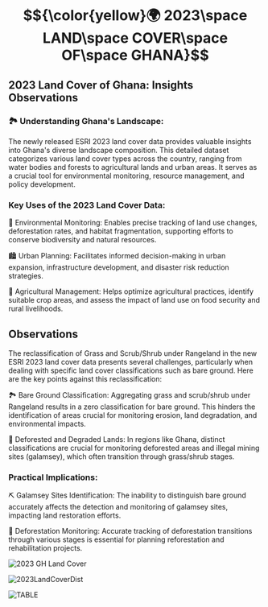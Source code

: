 # $${\color{yellow}🌍 2023\space LAND\space COVER\space OF\space GHANA}$$  



## 2023 Land Cover of Ghana: Insights Observations


### 🏞️ Understanding Ghana's Landscape:
The newly released ESRI 2023 land cover data provides valuable insights into Ghana's diverse landscape composition. This detailed dataset categorizes various land cover types across the country, ranging from water bodies and forests to agricultural lands and urban areas. It serves as a crucial tool for environmental monitoring, resource management, and policy development.


### Key Uses of the 2023 Land Cover Data:
🌳 Environmental Monitoring: Enables precise tracking of land use changes, deforestation rates, and habitat fragmentation, supporting efforts to conserve biodiversity and natural resources.

🏙️ Urban Planning: Facilitates informed decision-making in urban expansion, infrastructure development, and disaster risk reduction strategies.

🌾 Agricultural Management: Helps optimize agricultural practices, identify suitable crop areas, and assess the impact of land use on food security and rural livelihoods.

## Observations
The reclassification of Grass and Scrub/Shrub under Rangeland in the new ESRI 2023 land cover data presents several challenges, particularly when dealing with specific land cover classifications such as bare ground.
Here are the key points against this reclassification:

🏞️ Bare Ground Classification: 
Aggregating grass and scrub/shrub under Rangeland results in a zero classification for bare ground. This hinders the identification of areas crucial for monitoring erosion, land degradation, and environmental impacts.

🌳 Deforested and Degraded Lands: 
In regions like Ghana, distinct classifications are crucial for monitoring deforested areas and illegal mining sites (galamsey), which often transition through grass/shrub stages.

### Practical Implications:
⛏️ Galamsey Sites Identification: The inability to distinguish bare ground accurately affects the detection and monitoring of galamsey sites, impacting land restoration efforts.


🌲 Deforestation Monitoring: Accurate tracking of deforestation transitions through various stages is essential for planning reforestation and rehabilitation projects.


![2023 GH Land Cover](https://github.com/Jkboafo22/2023-Land-Cover-of-Ghana/assets/65027196/33fc45ff-d0c7-4192-860f-cf56efac509f)




![2023LandCoverDist](https://github.com/Jkboafo22/Farm_Locations/assets/65027196/adf88a52-60bf-443b-a711-d7637df4ca4e)



![TABLE](https://github.com/Jkboafo22/Farm_Locations/assets/65027196/2bff3da4-ac51-4113-89c2-9a7cd6e97ac5)


